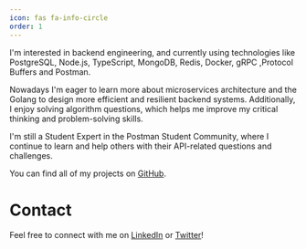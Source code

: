 ```yaml
---
icon: fas fa-info-circle
order: 1
---
```


I'm interested in backend engineering, and currently using technologies like PostgreSQL, Node.js, TypeScript, MongoDB, Redis, Docker, gRPC ,Protocol Buffers and Postman.

Nowadays I'm eager to learn more about microservices architecture and the Golang to design more efficient and resilient backend systems. Additionally, I enjoy solving algorithm questions, which helps me improve my critical thinking and problem-solving skills.

I'm still a Student Expert in the Postman Student Community, where I continue to learn and help others with their API-related questions and challenges.

You can find all of my projects on [GitHub](https://github.com/bbsemih).

# Contact

Feel free to connect with me on [LinkedIn](https://www.linkedin.com/in/semihberkayozturk/) or [Twitter](https://twitter.com/bbsemihh)!